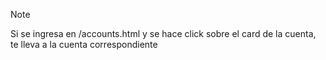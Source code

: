>[!NOTE]
>Si se ingresa en /accounts.html y se hace click sobre el card de la cuenta, te lleva a la cuenta correspondiente
